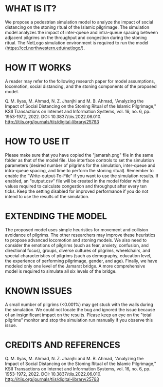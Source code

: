 WHAT IS IT?
===========
We propose a pedestrian simulation model to analyze the impact of social distancing on the stoning ritual of the Islamic pilgrimage. The simulation model analyzes the impact of inter-queue and intra-queue spacing between adjacent pilgrims on the throughput and congestion during the stoning ritual. 
The NetLogo simulation environment is required to run the model (https://ccl.northwestern.edu/netlogo/).

HOW IT WORKS
=============
A reader may refer to the following research paper for model assumptions, locomotion, social distancing, and the stoning components of the proposed model.
 
Q. M. Ilyas, M. Ahmad, N. Z. Jhanjhi and M. B. Ahmad, "Analyzing the Impact of Social Distancing on the Stoning Ritual of the Islamic Pilgrimage," KSII Transactions on Internet and Information Systems, vol. 16, no. 6, pp. 1953-1972, 2022. DOI: 10.3837/tiis.2022.06.010. http://itiis.org/journals/tiis/digital-library/25763

HOW TO USE IT
=============
Please make sure that you have copied the "jamarah.png" file in the same folder as that of the model file. 
Use interface controls to set the simulation parameters (desired number of pilgrims for the simulation, inter-queue and intra-queue spacing, and time to perform the stoning ritual). 
Remember to enable the "Write-output-To-File" if you want to use the simulation results. If enabled, an "output.csv" file will be created in the model folder with the values required to calculate congestion and throughput after every ten ticks. Keep the setting disabled for improved performance if you do not intend to use the results of the simulation. 

EXTENDING THE MODEL
====================
The proposed model uses simple heuristics for movement and collision avoidance of pilgrims. The other researchers may improve these heuristics to propose advanced locomotion and stoning models. We also need to consider the emotions of pilgrims (such as fear, anxiety, confusion, and directional focus), groups, diverse cultures of pilgrims, wheelchairs, and special characteristics of pilgrims (such as demography, education level, the experience of performing pilgrimage, gender, and age). Finally, we have modeled only one level of the Jamarat bridge. A more comprehensive model is required to simulate all six levels of the bridge. 

KNOWN ISSUES
=============
A small number of pilgrims (<0.001%) may get stuck with the walls during the simulation. We could not locate the bug and ignored the issue because of an insignificant impact on the results. Please keep an eye on the "total pilgrims" monitor and stop the simulation run manually if you observe this issue. 

CREDITS AND REFERENCES
======================
Q. M. Ilyas, M. Ahmad, N. Z. Jhanjhi and M. B. Ahmad, "Analyzing the Impact of Social Distancing on the Stoning Ritual of the Islamic Pilgrimage," KSII Transactions on Internet and Information Systems, vol. 16, no. 6, pp. 1953-1972, 2022. DOI: 10.3837/tiis.2022.06.010. http://itiis.org/journals/tiis/digital-library/25763
